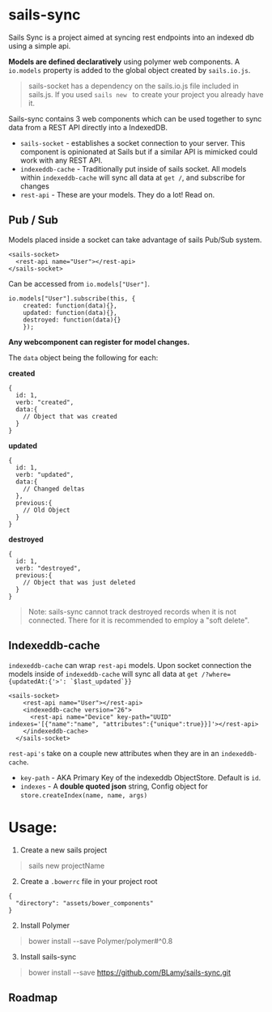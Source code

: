 # sails-sync
Sails Sync is a project aimed at syncing rest endpoints into an indexed db using a simple api. 

**Models are defined declaratively** using polymer web components. A `io.models` property is added to the global object created by `sails.io.js`. 

> sails-socket has a dependency on the sails.io.js file included in sails.js. If you used `sails new ` to create your project you already have it.

Sails-sync contains 3 web components which can be used together to sync data from a REST API directly into a IndexedDB.
* `sails-socket` - establishes a socket connection to your server. This component is opinionated at Sails but if a similar API is mimicked could work with any REST API.
* `indexeddb-cache` - Traditionally put inside of sails socket. All models within `indexeddb-cache` will sync all data at `get /`, and subscribe for changes
* `rest-api` - These are your models. They do a lot! Read on.

## Pub / Sub
Models placed inside a socket can take advantage of sails Pub/Sub system.
```
<sails-socket>
  <rest-api name="User"></rest-api>
</sails-socket>
```

Can be accessed from `io.models["User"]`. 
  ```
  io.models["User"].subscribe(this, { 
      created: function(data){},
      updated: function(data){},
      destroyed: function(data){}
      });
  ```
  **Any webcomponent can register for model changes.** 
  
  
  The `data` object being the following for each:
  
  **created**
  ```
  {
    id: 1,
    verb: "created",
    data:{ 
      // Object that was created
    }
  }
  ```
  
  **updated**
  ```
  {
    id: 1,
    verb: "updated",
    data:{
      // Changed deltas
    },
    previous:{
      // Old Object
    }
  }
  ```
  
  **destroyed**
  ```
  {
    id: 1,
    verb: "destroyed",
    previous:{
      // Object that was just deleted
    }
  }
  ```
  > Note: sails-sync cannot track destroyed records when it is not connected. There for it is recommended to employ a "soft delete". 
  
## Indexeddb-cache
`indexeddb-cache` can wrap `rest-api` models. Upon socket connection the models inside of `indexeddb-cache` will sync all data at ```get /?where={updatedAt:{'>': `$last_updated`}}```
  


```
<sails-socket>
    <rest-api name="User"></rest-api>
    <indexeddb-cache version="26">
      <rest-api name="Device" key-path="UUID" indexes='[{"name":"name", "attributes":{"unique":true}}]'></rest-api>
    </indexeddb-cache>
  </sails-socket>
  ```
  
`rest-api's` take on a couple new attributes when they are in an `indexeddb-cache`.
* `key-path` - AKA Primary Key of the indexeddb ObjectStore. Default is `id`.
* `indexes` - A **double quoted json** string, Config object for `store.createIndex(name, name, args)`

# Usage:
1) Create a new sails project
> sails new projectName

2) Create a `.bowerrc` file in your project root
```
{
  "directory": "assets/bower_components"
}
```

2) Install Polymer
> bower install --save Polymer/polymer#^0.8

3) Install sails-sync
> bower install --save https://github.com/BLamy/sails-sync.git



## Roadmap
